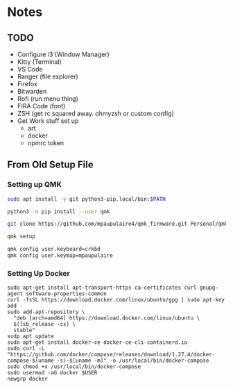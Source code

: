 # Notes
## TODO
- Configure i3 (Window Manager)
- Kitty (Terminal)
- VS Code
- Ranger (file explorer)
- Firefox
- Bitwarden
- Rofi (run menu thing)
- FIRA Code (font)
- ZSH (get rc squared away. ohmyzsh or custom config)
- Get Work stuff set up
  - art
  - docker
  - npmrc token

## From Old Setup File
### Setting up QMK
```zsh
sudo apt install -y git python3-pip.local/bin:$PATH

python3 -m pip install --user qmk

git clone https://github.com/mpaupulaire4/qmk_firmware.git Personal/qmk_firmware

qmk setup

qmk config user.keyboard=crkbd
qmk config user.keymap=mpaupulaire
```
### Setting Up Docker
```
sudo apt-get install apt-transport-https ca-certificates curl gnupg-agent software-properties-common
curl -fsSL https://download.docker.com/linux/ubuntu/gpg | sudo apt-key add -
sudo add-apt-repository \
  "deb [arch=amd64] https://download.docker.com/linux/ubuntu \
  $(lsb_release -cs) \
  stable"
sudp apt update
sudo apt-get install docker-ce docker-ce-cli containerd.io
sudo curl -L "https://github.com/docker/compose/releases/download/1.27.4/docker-compose-$(uname -s)-$(uname -m)" -o /usr/local/bin/docker-compose
sudo chmod +x /usr/local/bin/docker-compose
sudo usermod -aG docker $USER
newgrp docker
```
